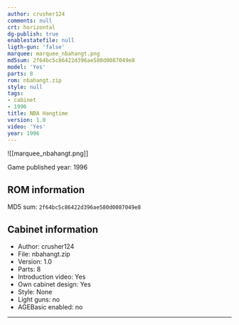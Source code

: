 ```yaml
---
author: crusher124
comments: null
crt: horizontal
dg-publish: true
enablestatefile: null
ligth-gun: 'false'
marquee: marquee_nbahangt.png
md5sum: 2f64bc5c86422d396ae580d0087049e8
model: 'Yes'
parts: 8
rom: nbahangt.zip
style: null
tags:
- cabinet
- 1996
title: NBA Hangtime
version: 1.0
video: 'Yes'
year: 1996
---
```


![[marquee_nbahangt.png]]

Game published year: 1996

## ROM information

MD5 sum: `2f64bc5c86422d396ae580d0087049e8` 

## Cabinet information

- Author: crusher124
- File: nbahangt.zip
- Version: 1.0
- Parts: 8
- Introduction video: Yes
- Own cabinet design: Yes
- Style: None
- Light guns: no
- AGEBasic enabled: no

---
